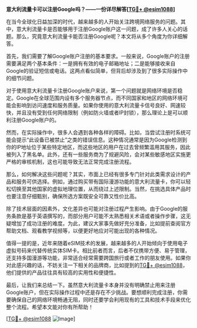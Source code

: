 **意大利流量卡可以注册Google吗？——一份详尽解答[[TG💪+ @esim1088](https://t.me/s/esim1088)]**

在当今全球化日益加深的时代，越来越多的人开始关注跨境网络服务的问题。其中，意大利流量卡是否能够用于注册Google账户这一问题，成了许多人关心的话题。那么，究竟意大利流量卡能否注册Google呢？本文将从多个角度为你详细解答。

首先，我们需要了解Google账户注册的基本要求。一般来说，Google账户的注册需要满足两个基本条件：一是拥有有效的电子邮箱地址；二是能够接收来自Google的验证短信或电话。这两点看似简单，但背后却涉及到了很多实际操作中的细节问题。

对于使用意大利流量卡注册Google账户来说，第一个问题就是网络环境是否稳定。Google在全球范围内设有多个服务器节点，而不同国家和地区的网络环境可能会影响到访问速度和服务质量。如果你使用的意大利流量卡信号良好、网速较快，并且没有受到任何网络限制（例如防火墙或者IP封锁），那么理论上是可以顺利注册Google账户的。

然而，在实际操作中，很多人会遇到各种各样的障碍。比如，当尝试注册时系统可能会提示“此设备已被禁止”之类的错误信息。这种情况通常是因为Google检测到你的IP地址位于某些特定地区，而这些地区的用户在过去曾频繁滥用其服务，因此被列入了黑名单。此外，还有一些服务商为了规避风险，会对某些敏感地区实施更严格的审核机制，这也可能导致无法正常完成注册流程。

那么，如何解决这些问题呢？其实，市面上已经有很多专门针对此类需求设计的产品和服务可供选择。例如，通过购买带有国际漫游功能的意大利流量卡，你可以轻松切换至其他国家的虚拟地理位置，从而绕过上述限制。当然，在挑选具体产品时也要注意仔细甄别，确保所选方案既安全可靠又性价比高。

除了技术层面的因素外，文化差异也可能对注册过程产生影响。由于Google的服务条款是基于英语撰写的，而部分用户可能不太熟悉相关术语或者操作步骤，这无疑增加了成功注册的难度。为此，建议大家事先做好充分准备，比如提前查阅官方帮助文档、观看教学视频等，以便更好地应对可能出现的各种情况。

值得一提的是，近年来随着eSIM技术的发展，越来越多的人开始倾向于使用电子虚拟号码来代替传统实体SIM卡。相比前者而言，后者不仅携带方便、易于管理，还支持多国漫游等功能，非常适合经常需要跨国旅行或者工作的朋友使用。如果你对此感兴趣的话，不妨关注一下相关的品牌商，比如提到的[TG💪+ @esim1088](https://t.me/s/esim1088)，他们提供的产品往往具有较高的实用性和便捷性。

最后，让我们来总结一下。虽然意大利流量卡本身并没有明确禁止用来注册Google账户，但在实际操作过程中还是存在不少挑战。要想顺利完成注册，你需要确保自己的网络环境畅通无阻，同时还要学会利用现有的工具和技术手段来优化整个流程。希望本文能对你有所帮助！

[[TG💪+ @esim1088](https://t.me/s/esim1088) ![Image](https://i.postimg.cc/4NQfJmqS/Snipaste-2025-05-13-00-14-12.png)]